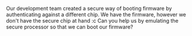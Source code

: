Our development team created a secure way of booting firmware by authenticating against a different chip. We have the firmware, however we don't have the secure chip at hand :c Can you help us by emulating the secure processor so that we can boot our firmware?

